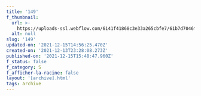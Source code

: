 ```yaml
---
title: '149'
f_thumbnail:
  url: >-
    https://uploads-ssl.webflow.com/6141f41868c3e33a265cbfe7/61b7d7046f31e217ea186c9d_149.jpg
  alt: null
slug: '149'
updated-on: '2021-12-15T14:56:25.470Z'
created-on: '2021-12-13T23:28:08.273Z'
published-on: '2021-12-15T15:48:47.960Z'
f_status: false
f_category: S
f_afficher-la-racine: false
layout: '[archive].html'
tags: archive
---
```



